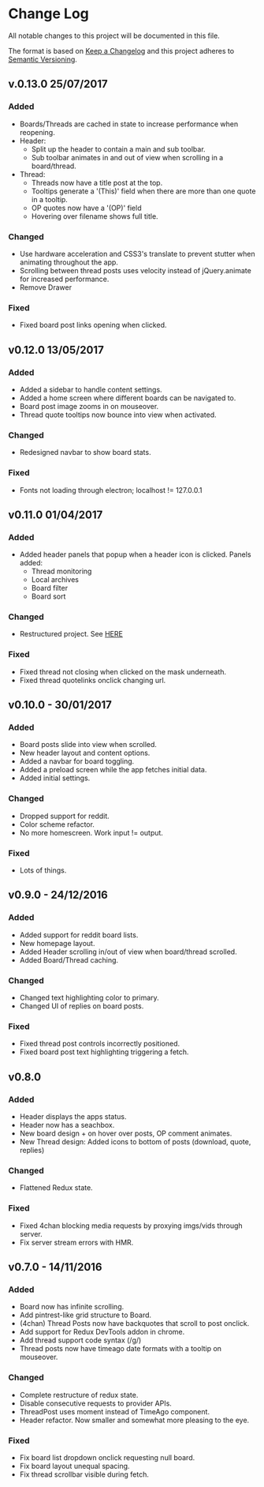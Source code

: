 # Change Log
All notable changes to this project will be documented in this file.

The format is based on [Keep a Changelog](http://keepachangelog.com/)
and this project adheres to [Semantic Versioning](http://semver.org/).

## v.0.13.0 25/07/2017
### Added
- Boards/Threads are cached in state to increase performance when reopening.
- Header:
    - Split up the header to contain a main and sub toolbar.
    - Sub toolbar animates in and out of view when scrolling in a board/thread.
- Thread:
    - Threads now have a title post at the top.
    - Tooltips generate a '(This)' field when there are more than one quote in a tooltip.
    - OP quotes now have a '(OP)' field
    - Hovering over filename shows full title.

### Changed
- Use hardware acceleration and CSS3's translate to prevent stutter when animating throughout the app.
- Scrolling between thread posts uses velocity instead of jQuery.animate for increased performance.
- Remove Drawer

### Fixed
- Fixed board post links opening when clicked.


## v0.12.0  13/05/2017
### Added
- Added a sidebar to handle content settings.
- Added a home screen where different boards can be navigated to.
- Board post image zooms in on mouseover.
- Thread quote tooltips now bounce into view when activated.

### Changed
- Redesigned navbar to show board stats.

### Fixed
- Fonts not loading through electron; localhost != 127.0.0.1


## v0.11.0 01/04/2017
### Added
- Added header panels that popup when a header icon is clicked. Panels added:
    - Thread monitoring
    - Local archives
    - Board filter
    - Board sort

### Changed
- Restructured project. See [HERE](https://github.com/AdamSalma/Lurka/pull/7)

### Fixed
- Fixed thread not closing when clicked on the mask underneath.
- Fixed thread quotelinks onclick changing url.


## v0.10.0 - 30/01/2017
### Added
- Board posts slide into view when scrolled.
- New header layout and content options.
- Added a navbar for board toggling.
- Added a preload screen while the app fetches initial data.
- Added initial settings.

### Changed
- Dropped support for reddit.
- Color scheme refactor.
- No more homescreen. Work input != output.

### Fixed
- Lots of things.


## v0.9.0 - 24/12/2016
### Added
- Added support for reddit board lists.
- New homepage layout.
- Added Header scrolling in/out of view when board/thread scrolled.
- Added Board/Thread caching.

### Changed
- Changed text highlighting color to primary.
- Changed UI of replies on board posts.

### Fixed
- Fixed thread post controls incorrectly positioned.
- Fixed board post text highlighting triggering a fetch.


## v0.8.0
### Added
- Header displays the apps status.
- Header now has a seachbox.
- New board design + on hover over posts, OP comment animates.
- New Thread design: Added icons to bottom of posts (download, quote, replies)

### Changed
- Flattened Redux state.

### Fixed
- Fixed 4chan blocking media requests by proxying imgs/vids through server.
- Fix server stream errors with HMR.


## v0.7.0 - 14/11/2016
### Added
- Board now has infinite scrolling.
- Add pintrest-like grid structure to Board.
- (4chan) Thread Posts now have backquotes that scroll to post onclick.
- Add support for Redux DevTools addon in chrome.
- Add thread support code syntax (/g/)
- Thread posts now have timeago date formats with a tooltip on mouseover.

### Changed
- Complete restructure of redux state.
- Disable consecutive requests to provider APIs.
- ThreadPost uses moment instead of TimeAgo component.
- Header refactor. Now smaller and somewhat more pleasing to the eye.

### Fixed
- Fix board list dropdown onclick requesting null board.
- Fix board layout unequal spacing.
- Fix thread scrollbar visible during fetch.
